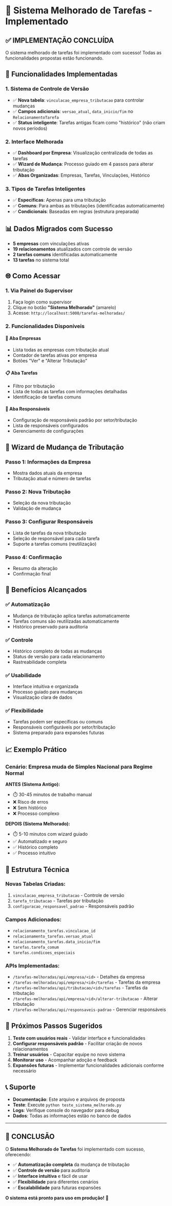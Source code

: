 # 🚀 Sistema Melhorado de Tarefas - Implementado

## ✅ **IMPLEMENTAÇÃO CONCLUÍDA**

O sistema melhorado de tarefas foi implementado com sucesso! Todas as funcionalidades propostas estão funcionando.

## 🎯 **Funcionalidades Implementadas**

### **1. Sistema de Controle de Versão**
- ✅ **Nova tabela**: `vinculacao_empresa_tributacao` para controlar mudanças
- ✅ **Campos adicionais**: `versao_atual`, `data_inicio/fim` no `RelacionamentoTarefa`
- ✅ **Status inteligente**: Tarefas antigas ficam como "histórico" (não criam novos períodos)

### **2. Interface Melhorada**
- ✅ **Dashboard por Empresa**: Visualização centralizada de todas as tarefas
- ✅ **Wizard de Mudança**: Processo guiado em 4 passos para alterar tributação
- ✅ **Abas Organizadas**: Empresas, Tarefas, Vinculações, Histórico

### **3. Tipos de Tarefas Inteligentes**
- ✅ **Específicas**: Apenas para uma tributação
- ✅ **Comuns**: Para ambas as tributações (identificadas automaticamente)
- ✅ **Condicionais**: Baseadas em regras (estrutura preparada)

## 📊 **Dados Migrados com Sucesso**

- **5 empresas** com vinculações ativas
- **19 relacionamentos** atualizados com controle de versão
- **2 tarefas comuns** identificadas automaticamente
- **13 tarefas** no sistema total

## 🌐 **Como Acessar**

### **1. Via Painel do Supervisor**
1. Faça login como supervisor
2. Clique no botão **"Sistema Melhorado"** (amarelo)
3. Acesse: `http://localhost:5000/tarefas-melhoradas/`

### **2. Funcionalidades Disponíveis**

#### **🏢 Aba Empresas**
- Lista todas as empresas com tributação atual
- Contador de tarefas ativas por empresa
- Botões "Ver" e "Alterar Tributação"

#### **📋 Aba Tarefas**
- Filtro por tributação
- Lista de todas as tarefas com informações detalhadas
- Identificação de tarefas comuns

#### **👥 Aba Responsáveis**
- Configuração de responsáveis padrão por setor/tributação
- Lista de responsáveis configurados
- Gerenciamento de configurações

## 🔄 **Wizard de Mudança de Tributação**

### **Passo 1: Informações da Empresa**
- Mostra dados atuais da empresa
- Tributação atual e número de tarefas

### **Passo 2: Nova Tributação**
- Seleção da nova tributação
- Validação de mudança

### **Passo 3: Configurar Responsáveis**
- Lista de tarefas da nova tributação
- Seleção de responsável para cada tarefa
- Suporte a tarefas comuns (reutilização)

### **Passo 4: Confirmação**
- Resumo da alteração
- Confirmação final

## 🎯 **Benefícios Alcançados**

### **✅ Automatização**
- Mudança de tributação aplica tarefas automaticamente
- Tarefas comuns são reutilizadas automaticamente
- Histórico preservado para auditoria

### **✅ Controle**
- Histórico completo de todas as mudanças
- Status de versão para cada relacionamento
- Rastreabilidade completa

### **✅ Usabilidade**
- Interface intuitiva e organizada
- Processo guiado para mudanças
- Visualização clara de dados

### **✅ Flexibilidade**
- Tarefas podem ser específicas ou comuns
- Responsáveis configuráveis por setor/tributação
- Sistema preparado para expansões futuras

## 📈 **Exemplo Prático**

### **Cenário: Empresa muda de Simples Nacional para Regime Normal**

**ANTES (Sistema Antigo):**
- ⏱️ 30-45 minutos de trabalho manual
- ❌ Risco de erros
- ❌ Sem histórico
- ❌ Processo complexo

**DEPOIS (Sistema Melhorado):**
- ⏱️ 5-10 minutos com wizard guiado
- ✅ Automatizado e seguro
- ✅ Histórico completo
- ✅ Processo intuitivo

## 🔧 **Estrutura Técnica**

### **Novas Tabelas Criadas:**
1. `vinculacao_empresa_tributacao` - Controle de versão
2. `tarefa_tributacao` - Tarefas por tributação
3. `configuracao_responsavel_padrao` - Responsáveis padrão

### **Campos Adicionados:**
- `relacionamento_tarefas.vinculacao_id`
- `relacionamento_tarefas.versao_atual`
- `relacionamento_tarefas.data_inicio/fim`
- `tarefas.tarefa_comum`
- `tarefas.condicoes_especiais`

### **APIs Implementadas:**
- `/tarefas-melhoradas/api/empresa/<id>` - Detalhes da empresa
- `/tarefas-melhoradas/api/empresa/<id>/tarefas` - Tarefas da empresa
- `/tarefas-melhoradas/api/tributacao/<id>/tarefas` - Tarefas da tributação
- `/tarefas-melhoradas/api/empresa/<id>/alterar-tributacao` - Alterar tributação
- `/tarefas-melhoradas/api/responsaveis-padrao` - Gerenciar responsáveis

## 🚀 **Próximos Passos Sugeridos**

1. **Teste com usuários reais** - Validar interface e funcionalidades
2. **Configurar responsáveis padrão** - Facilitar criação de novos relacionamentos
3. **Treinar usuários** - Capacitar equipe no novo sistema
4. **Monitorar uso** - Acompanhar adoção e feedback
5. **Expansões futuras** - Implementar funcionalidades adicionais conforme necessário

## 📞 **Suporte**

- **Documentação**: Este arquivo e arquivos de proposta
- **Teste**: Execute `python teste_sistema_melhorado.py`
- **Logs**: Verifique console do navegador para debug
- **Dados**: Todas as informações estão no banco de dados

---

## 🎉 **CONCLUSÃO**

O **Sistema Melhorado de Tarefas** foi implementado com sucesso, oferecendo:

- ✅ **Automatização completa** da mudança de tributação
- ✅ **Controle de versão** para auditoria
- ✅ **Interface intuitiva** e fácil de usar
- ✅ **Flexibilidade** para diferentes cenários
- ✅ **Escalabilidade** para futuras expansões

**O sistema está pronto para uso em produção!** 🚀


